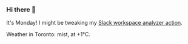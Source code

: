 ### Hi there :wave:

It's Monday! I might be tweaking my [Slack workspace analyzer action](https://github.com/bewuethr/slack-analyzer).

Weather in Toronto: mist, at +1°C.
